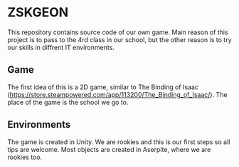 # ZSKGEON

 This repository contains source code of our own game. Main reason of this project is to pass to the 4rd class in our school, but the other reason is to try our skills in diffrent IT environments.
 
## Game

 The first idea of this is a 2D game, similar to The Binding of Isaac (https://store.steampowered.com/app/113200/The_Binding_of_Isaac/).
The place of the game is the school we go to.

## Environments

The game is created in Unity. We are rookies and this is our first steps so all tips are welcome. Most objects are created in Aserpite, where we are rookies too. 

